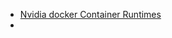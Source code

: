 - [Nvidia docker Container Runtimes](https://docs.nvidia.com/datacenter/cloud-native/container-toolkit/install-guide.html#container-runtimes)
- 
